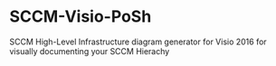 # SCCM-Visio-PoSh
SCCM High-Level Infrastructure diagram generator for Visio 2016 for visually documenting your SCCM Hierachy
